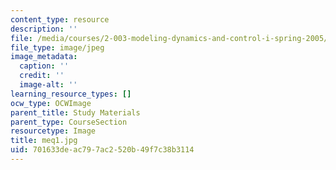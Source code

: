 ```yaml
---
content_type: resource
description: ''
file: /media/courses/2-003-modeling-dynamics-and-control-i-spring-2005/701633deac797ac2520b49f7c38b3114_meq1.jpg
file_type: image/jpeg
image_metadata:
  caption: ''
  credit: ''
  image-alt: ''
learning_resource_types: []
ocw_type: OCWImage
parent_title: Study Materials
parent_type: CourseSection
resourcetype: Image
title: meq1.jpg
uid: 701633de-ac79-7ac2-520b-49f7c38b3114
---
```

